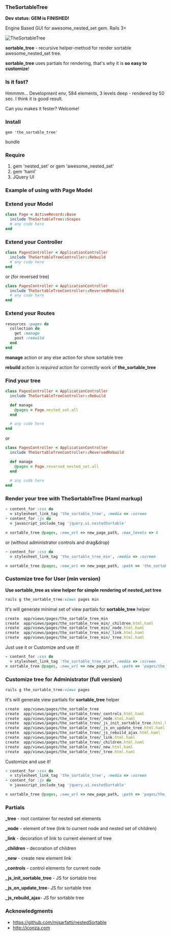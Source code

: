 ### TheSortableTree

**Dev status: GEM is FINISHED!**

Engine Based GUI for awesome_nested_set gem. Rails 3+

![TheSortableTree](https://github.com/the-teacher/the_sortable_tree/raw/master/pic.jpg)

**sortable_tree** - recursive helper-method for render sortable awesome_nested_set tree.

**sortable_tree** uses partials for rendering, that's why it is **so easy to customize**!

### Is it fast?

Hmmmm...
Development env, 584 elements, 3 levels deep - rendered by 50 sec.
I think it is good result.

Can you makes it fester? Welcome!

### Install

    gem 'the_sortable_tree'

bundle

### Require

1. gem 'nested_set' or gem 'awesome_nested_set'
2. gem 'haml'
3. JQuery UI

### Example of using with Page Model

### Extend your Model

``` ruby
class Page < ActiveRecord::Base
  include TheSortableTree::Scopes
  # any code here
end
```

### Extend your Controller

``` ruby
class PagesController < ApplicationController
  include TheSortableTreeController::Rebuild
  # any code here
end
```

or (for reversed tree)

``` ruby
class PagesController < ApplicationController
  include TheSortableTreeController::ReversedRebuild
  # any code here
end
```

### Extend your Routes

``` ruby
resources :pages do
  collection do
    get :manage
    post :rebuild
  end
end
```

**manage** action or any else action for show sortable tree

**rebuild** action is _required_ action for correctly work of **the_sortable_tree**

### Find your tree

``` ruby
class PagesController < ApplicationController
  include TheSortableTreeController::Rebuild

  def manage
    @pages = Page.nested_set.all
  end

  # any code here
end

```

or 

``` ruby
class PagesController < ApplicationController
  include TheSortableTreeController::ReversedRebuild

  def manage
    @pages = Page.reversed_nested_set.all
  end
  
  # any code here
end
```

### Render your tree with TheSortableTree (Haml markup)

``` ruby
- content_for :css do
  = stylesheet_link_tag 'the_sortable_tree', :media => :screen
- content_for :js do
  = javascript_include_tag 'jquery.ui.nestedSortable'

= sortable_tree @pages, :new_url => new_page_path, :max_levels => 4
```

or (without administrator controls and drag&drop)

``` ruby
- content_for :css do
  = stylesheet_link_tag 'the_sortable_tree_min', :media => :screen

= sortable_tree @pages, :new_url => new_page_path, :path => 'the_sortable_tree_min'
```

### Customize tree for User (min version)

**Use sortable_tree as view helper for simple rendering of nested_set tree**

``` ruby
rails g the_sortable_tree:views pages min
```

It's will generate minimal set of view partials for **sortable_tree** helper

``` ruby
create  app/views/pages/the_sortable_tree_min
create  app/views/pages/the_sortable_tree_min/_children.html.haml
create  app/views/pages/the_sortable_tree_min/_node.html.haml
create  app/views/pages/the_sortable_tree_min/_link.html.haml
create  app/views/pages/the_sortable_tree_min/_tree.html.haml
```

Just use it or Customize and use it!

``` ruby
- content_for :css do
  = stylesheet_link_tag 'the_sortable_tree_min', :media => :screen
= sortable_tree @pages, :new_url => new_page_path, :path => 'pages/the_sortable_tree_min'
```

### Customize tree for Administrator (full version)

``` ruby
rails g the_sortable_tree:views pages
```

It's will generate view partials for **sortable_tree** helper

``` ruby
create  app/views/pages/the_sortable_tree
create  app/views/pages/the_sortable_tree/_controls.html.haml
create  app/views/pages/the_sortable_tree/_node.html.haml
create  app/views/pages/the_sortable_tree/_js_init_sortable_tree.html.haml
create  app/views/pages/the_sortable_tree/_js_on_update_tree.html.haml
create  app/views/pages/the_sortable_tree/_js_rebuild_ajax.html.haml
create  app/views/pages/the_sortable_tree/_link.html.haml
create  app/views/pages/the_sortable_tree/_children.html.haml
create  app/views/pages/the_sortable_tree/_new.html.haml
create  app/views/pages/the_sortable_tree/_tree.html.haml
```

Customize and use it!

``` ruby
- content_for :css do
  = stylesheet_link_tag 'the_sortable_tree', :media => :screen
- content_for :js do
  = javascript_include_tag 'jquery.ui.nestedSortable'

= sortable_tree @pages, :new_url => new_page_path, :path => 'pages/the_sortable_tree', :max_levels => 2
```

### Partials

**_tree** - root container for nested set elements

**_node** - element of tree (link to current node and nested set of children)

**_link** - decoration of link to current element of tree

**_children** - decoration of children

**_new** - create new element link

**_controls** - control elements for current node


**_js_init_sortable_tree** - JS for sortable tree

**_js_on_update_tree**- JS for sortable tree

**_js_rebuild_ajax**- JS for sortable tree

### Acknowledgments

* https://github.com/mjsarfatti/nestedSortable
* http://iconza.com
